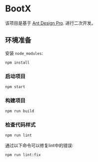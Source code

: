 # BootX

该项目是基于 [Ant Design Pro](https://pro.ant.design). 进行二次开发。

## 环境准备

安装 `node_modules`:

```bash
npm install
```

### 启动项目

```bash
npm start
```

### 构建项目

```bash
npm run build
```

### 检查代码样式

```bash
npm run lint
```

通过以下命令可以修复lint中的错误:

```bash
npm run lint:fix
```
